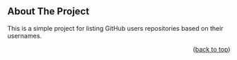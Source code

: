 <!-- ABOUT THE PROJECT -->
## About The Project

This is a simple project for listing GitHub users repositories based on their usernames.

<p align="right">(<a href="#about-the-project">back to top</a>)</p>